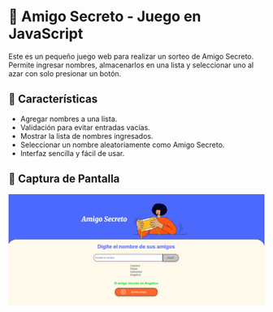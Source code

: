 # 🎉 Amigo Secreto - Juego en JavaScript

Este es un pequeño juego web para realizar un sorteo de Amigo Secreto. Permite ingresar nombres, almacenarlos en una lista y seleccionar uno al azar con solo presionar un botón.

## 🚀 Características

- Agregar nombres a una lista.
- Validación para evitar entradas vacías.
- Mostrar la lista de nombres ingresados.
- Seleccionar un nombre aleatoriamente como Amigo Secreto.
- Interfaz sencilla y fácil de usar.

## 📸 Captura de Pantalla

![Vista previa del juego](challenge-amigo-secreto_esp-main\assets\ejemplo-juego.png)